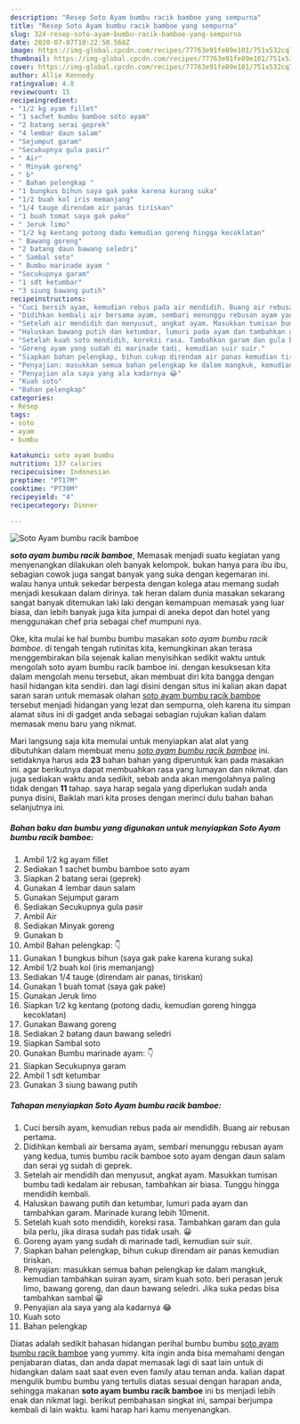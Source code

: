 ```yaml
---
description: "Resep Soto Ayam bumbu racik bamboe yang sempurna"
title: "Resep Soto Ayam bumbu racik bamboe yang sempurna"
slug: 324-resep-soto-ayam-bumbu-racik-bamboe-yang-sempurna
date: 2020-07-07T10:22:50.568Z
image: https://img-global.cpcdn.com/recipes/77763e91fe89e101/751x532cq70/soto-ayam-bumbu-racik-bamboe-foto-resep-utama.jpg
thumbnail: https://img-global.cpcdn.com/recipes/77763e91fe89e101/751x532cq70/soto-ayam-bumbu-racik-bamboe-foto-resep-utama.jpg
cover: https://img-global.cpcdn.com/recipes/77763e91fe89e101/751x532cq70/soto-ayam-bumbu-racik-bamboe-foto-resep-utama.jpg
author: Allie Kennedy
ratingvalue: 4.8
reviewcount: 15
recipeingredient:
- "1/2 kg ayam fillet"
- "1 sachet bumbu bamboe soto ayam"
- "2 batang serai geprek"
- "4 lembar daun salam"
- "Sejumput garam"
- "Secukupnya gula pasir"
- " Air"
- " Minyak goreng"
- " b"
- " Bahan pelengkap "
- "1 bungkus bihun saya gak pake karena kurang suka"
- "1/2 buah kol iris memanjang"
- "1/4 tauge direndam air panas tiriskan"
- "1 buah tomat saya gak pake"
- " Jeruk limo"
- "1/2 kg kentang potong dadu kemudian goreng hingga kecoklatan"
- " Bawang goreng"
- "2 batang daun bawang seledri"
- " Sambal soto"
- " Bumbu marinade ayam "
- "Secukupnya garam"
- "1 sdt ketumbar"
- "3 siung bawang putih"
recipeinstructions:
- "Cuci bersih ayam, kemudian rebus pada air mendidih. Buang air rebusan pertama."
- "Didihkan kembali air bersama ayam, sembari menunggu rebusan ayam yang kedua, tumis bumbu racik bamboe soto ayam dengan daun salam dan serai yg sudah di geprek."
- "Setelah air mendidih dan menyusut, angkat ayam. Masukkan tumisan bumbu tadi kedalam air rebusan, tambahkan air biasa. Tunggu hingga mendidih kembali."
- "Haluskan bawang putih dan ketumbar, lumuri pada ayam dan tambahkan garam. Marinade kurang lebih 10menit."
- "Setelah kuah soto mendidih, koreksi rasa. Tambahkan garam dan gula bila perlu, jika dirasa sudah pas tidak usah. 😀"
- "Goreng ayam yang sudah di marinade tadi, kemudian suir suir."
- "Siapkan bahan pelengkap, bihun cukup direndam air panas kemudian tiriskan."
- "Penyajian: masukkan semua bahan pelengkap ke dalam mangkuk, kemudian tambahkan suiran ayam, siram kuah soto. beri perasan jeruk limo, bawang goreng, dan daun bawang seledri. Jika suka pedas bisa tambahkan sambal 😀"
- "Penyajian ala saya yang ala kadarnya 😂"
- "Kuah soto"
- "Bahan pelengkap"
categories:
- Resep
tags:
- soto
- ayam
- bumbu

katakunci: soto ayam bumbu 
nutrition: 137 calories
recipecuisine: Indonesian
preptime: "PT17M"
cooktime: "PT30M"
recipeyield: "4"
recipecategory: Dinner

---
```



![Soto Ayam bumbu racik bamboe](https://img-global.cpcdn.com/recipes/77763e91fe89e101/751x532cq70/soto-ayam-bumbu-racik-bamboe-foto-resep-utama.jpg)

<b><i>soto ayam bumbu racik bamboe</i></b>, Memasak menjadi suatu kegiatan yang menyenangkan dilakukan oleh banyak kelompok. bukan hanya para ibu ibu, sebagian cowok juga sangat banyak yang suka dengan kegemaran ini. walau hanya untuk sekedar berpesta dengan kolega atau memang sudah menjadi kesukaan dalam dirinya. tak heran dalam dunia masakan sekarang sangat banyak ditemukan laki laki dengan kemampuan memasak yang luar biasa, dan lebih banyak juga kita jumpai di aneka depot dan hotel yang menggunakan chef pria sebagai chef mumpuni nya.



Oke, kita mulai ke hal bumbu bumbu masakan <i>soto ayam bumbu racik bamboe</i>. di tengah tengah rutinitas kita, kemungkinan akan terasa menggembirakan bila sejenak kalian menyisihkan sedikit waktu untuk mengolah soto ayam bumbu racik bamboe ini. dengan kesuksesan kita dalam mengolah menu tersebut, akan membuat diri kita bangga dengan hasil hidangan kita sendiri. dan lagi disini dengan situs ini kalian akan dapat saran saran untuk memasak olahan <u>soto ayam bumbu racik bamboe</u> tersebut menjadi hidangan yang lezat dan sempurna, oleh karena itu simpan alamat situs ini di gadget anda sebagai sebagian rujukan kalian dalam memasak menu baru yang nikmat.


Mari langsung saja kita memulai untuk menyiapkan alat alat yang dibutuhkan dalam membuat menu <u><i>soto ayam bumbu racik bamboe</i></u> ini. setidaknya harus ada <b>23</b> bahan bahan yang diperuntuk kan pada masakan ini. agar berikutnya dapat membuahkan rasa yang lumayan dan nikmat. dan juga sediakan waktu anda sedikit, sebab anda akan mengolahnya paling tidak dengan <b>11</b> tahap. saya harap segala yang diperlukan sudah anda punya disini, Baiklah mari kita proses dengan merinci dulu bahan bahan selanjutnya ini.

<!--inarticleads1-->

##### Bahan baku dan bumbu yang digunakan untuk menyiapkan Soto Ayam bumbu racik bamboe:

1. Ambil 1/2 kg ayam fillet
1. Sediakan 1 sachet bumbu bamboe soto ayam
1. Siapkan 2 batang serai (geprek)
1. Gunakan 4 lembar daun salam
1. Gunakan Sejumput garam
1. Sediakan Secukupnya gula pasir
1. Ambil  Air
1. Sediakan  Minyak goreng
1. Gunakan  b
1. Ambil  Bahan pelengkap: 👇
1. Gunakan 1 bungkus bihun (saya gak pake karena kurang suka)
1. Ambil 1/2 buah kol (iris memanjang)
1. Sediakan 1/4 tauge (direndam air panas, tiriskan)
1. Gunakan 1 buah tomat (saya gak pake)
1. Gunakan  Jeruk limo
1. Siapkan 1/2 kg kentang (potong dadu, kemudian goreng hingga kecoklatan)
1. Gunakan  Bawang goreng
1. Sediakan 2 batang daun bawang seledri
1. Siapkan  Sambal soto
1. Gunakan  Bumbu marinade ayam: 👇
1. Siapkan Secukupnya garam
1. Ambil 1 sdt ketumbar
1. Gunakan 3 siung bawang putih




<!--inarticleads2-->

##### Tahapan menyiapkan Soto Ayam bumbu racik bamboe:

1. Cuci bersih ayam, kemudian rebus pada air mendidih. Buang air rebusan pertama.
1. Didihkan kembali air bersama ayam, sembari menunggu rebusan ayam yang kedua, tumis bumbu racik bamboe soto ayam dengan daun salam dan serai yg sudah di geprek.
1. Setelah air mendidih dan menyusut, angkat ayam. Masukkan tumisan bumbu tadi kedalam air rebusan, tambahkan air biasa. Tunggu hingga mendidih kembali.
1. Haluskan bawang putih dan ketumbar, lumuri pada ayam dan tambahkan garam. Marinade kurang lebih 10menit.
1. Setelah kuah soto mendidih, koreksi rasa. Tambahkan garam dan gula bila perlu, jika dirasa sudah pas tidak usah. 😀
1. Goreng ayam yang sudah di marinade tadi, kemudian suir suir.
1. Siapkan bahan pelengkap, bihun cukup direndam air panas kemudian tiriskan.
1. Penyajian: masukkan semua bahan pelengkap ke dalam mangkuk, kemudian tambahkan suiran ayam, siram kuah soto. beri perasan jeruk limo, bawang goreng, dan daun bawang seledri. Jika suka pedas bisa tambahkan sambal 😀
1. Penyajian ala saya yang ala kadarnya 😂
1. Kuah soto
1. Bahan pelengkap




Diatas adalah sedikit bahasan hidangan perihal bumbu bumbu <u>soto ayam bumbu racik bamboe</u> yang yummy. kita ingin anda bisa memahami dengan penjabaran diatas, dan anda dapat memasak lagi di saat lain untuk di hidangkan dalam saat saat even even family atau teman anda. kalian dapat mengulik bumbu bumbu yang tertulis diatas sesuai dengan harapan anda, sehingga makanan <b>soto ayam bumbu racik bamboe</b> ini bs menjadi lebih enak dan nikmat lagi. berikut pembahasan singkat ini, sampai berjumpa kembali di lain waktu. kami harap hari kamu menyenangkan.
